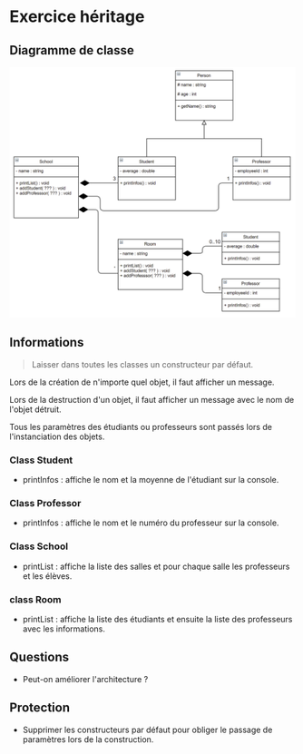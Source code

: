 # Exercice héritage

## Diagramme de classe
![alt text](images/class-room.png "UML")

## Informations
> Laisser dans toutes les classes un constructeur par défaut.

Lors de la création de n'importe quel objet, il faut afficher un message.

Lors de la destruction d'un objet, il faut afficher un message avec le nom de l'objet détruit.

Tous les paramètres des étudiants ou professeurs sont passés lors de l'instanciation des objets.

### Class Student
- printInfos : affiche le nom et la moyenne de l'étudiant sur la console.

### Class Professor
- printInfos : affiche le nom et le numéro du professeur sur la console.

### Class School
- printList : affiche la liste des salles et pour chaque salle les professeurs et les élèves.

### class Room
- printList : affiche la liste des étudiants et ensuite la liste des professeurs avec les informations.

## Questions
- Peut-on améliorer l'architecture ?

## Protection
- Supprimer les constructeurs par défaut pour obliger le passage de paramètres lors de la construction.